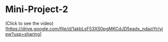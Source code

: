 # Mini-Project-2
(Click to see the video)[https://drive.google.com/file/d/1akbLsF53XS0pgMKCdJD5eadx_ndazjYr/view?usp=sharing]
